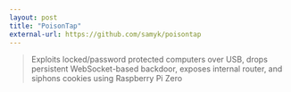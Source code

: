 ```yaml
---
layout: post
title: "PoisonTap"
external-url: https://github.com/samyk/poisontap
---
```


>Exploits locked/password protected computers over USB, drops persistent WebSocket-based backdoor, exposes internal router, and siphons cookies using Raspberry Pi Zero 